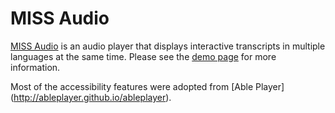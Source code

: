 # MISS Audio

[MISS Audio](http://jessehall3.github.io/missaudio) is an audio player that displays interactive transcripts in multiple languages at the same time. Please see the [demo page](http://jessehall3.github.io/missaudio) for more information.

Most of the accessibility features were adopted from [Able Player] (http://ableplayer.github.io/ableplayer).
